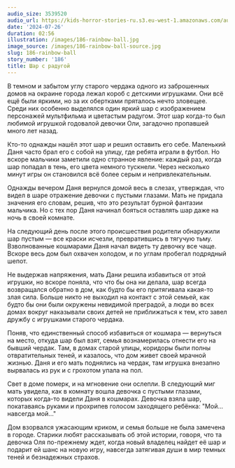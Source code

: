 ```yaml
---
audio_size: 3539520
audio_url: https://kids-horror-stories-ru.s3.eu-west-1.amazonaws.com/audio/186-rainbow-ball.mp3
date: '2024-07-26'
duration: 02:56
illustration: /images/186-rainbow-ball.jpg
image_source: /images/186-rainbow-ball-source.jpg
slug: 186-rainbow-ball
story_number: '186'
title: Шар с радугой
---
```


В темном и забытом углу старого чердака одного из заброшенных домов на окраине города лежал короб с детскими игрушками. Они всё ещё были яркими, но за их обертками пряталось нечто зловещее. Среди них особенно выделялся один яркий шар с изображением персонажей мультфильма и цветастым радугом. Этот шар когда-то был любимой игрушкой годовалой девочки Оли, загадочно пропавшей много лет назад.

Кто-то однажды нашёл этот шар и решил оставить его себе. Маленький Даня часто брал его с собой на улицу, где ребята играли в футбол. Но вскоре мальчики заметили одно странное явление: каждый раз, когда шар попадал в тень, его цвета немного тускнели. Через несколько минут игры он становился всё более серым и непривлекательным.

Однажды вечером Даня вернулся домой весь в слезах, утверждая, что видел в шаре отражение девочки с пустыми глазами. Мать не придала значения его словам, решив, что это результат бурной фантазии мальчика. Но с тех пор Даня начинал бояться оставлять шар даже на ночь в своей комнате.

На следующий день после этого происшествия родители обнаружили шар пустым — все краски исчезли, превратившись в тягучую тьму. Взволнованные кошмарами Даня начал видеть ту девочку все чаще. Вскоре весь дом был охвачен холодом, и по углам пробегал подрядный шепот.

Не выдержав напряжения, мать Дани решила избавиться от этой игрушки, но вскоре поняла, что что бы она ни делала, шар всегда возвращался обратно в дом, как будто бы его притягивала какая-то злая сила. Больше никто не выходил на контакт с этой семьей, как будто бы они были окружены невидимой преградой, а люди во всех домах вокруг наказывали своих детей не приближаться к тем, кто завел дружбу с игрушками старого чердака.

Поняв, что единственный способ избавиться от кошмара — вернуться на место, откуда шар был взят, семья вознамерилась отнести его на бывший чердак. Там, в домах старой улицы, коридоры были полны отвратительных теней, и казалось, что дом живет своей мрачной жизнью. Даня и его мать поднялись на чердак, там игрушка внезапно вырвалась из рук и с грохотом упала на пол.

Свет в доме померк, и на мгновение они ослепли. В следующий миг мать увидела, как в комнату вошла девочка с пустыми глазами, которых когда-то видели Даня в кошмарах. Девочка взяла шар, покатаваясь руками и прохрипев голосом заходящего ребёнка: "Мой... навсегда мой..."

Дом взорвался ужасающим криком, и семья больше не была замечена в городе. Старики любят рассказывать об этой истории, говоря, что та девочка Оля по-прежнему ждет, когда новый владелец найдет её шар и подарит ей шанс на новую игру, навсегда затягивая души в мир темных теней и безнадежных страхов.